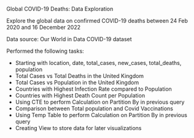Global COVID-19 Deaths: Data Exploration

Explore the global data on confirmed COVID-19 deaths between 24 Feb 2020 and 16 December 2022
 
Data source: Our World in Data COVID-19 dataset

Performed the following tasks:
- Starting with location, date, total_cases, new_cases, total_deaths, population
- Total Cases vs Total Deaths in the United Kingdom
- Total Cases vs Population in the United Kingdom
- Countries with Highest Infection Rate compared to Population
- Countries with Highest Death Count per Population
- Using CTE to perform Calculation on Partition By in previous query
- Comparison between Total population and Covid Vaccinations
- Using Temp Table to perform Calculation on Partition By in previous query
- Creating View to store data for later visualizations
